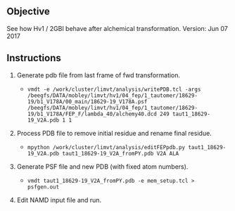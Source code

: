 

 ## Objective
 See how Hv1 / 2GBI behave after alchemical transformation.
 Version: Jun 07 2017

 ## Instructions
 1. Generate pdb file from last frame of fwd transformation.
    * `vmdt -e /work/cluster/limvt/analysis/writePDB.tcl -args /beegfs/DATA/mobley/limvt/hv1/04_fep/1_tautomer/18629-19/b1_V178A/00_main/18629-19_V178A.psf /beegfs/DATA/mobley/limvt/hv1/04_fep/1_tautomer/18629-19/b1_V178A/FEP_F/lambda_40/alchemy40.dcd 249 taut1_18629-19_V2A.pdb 1 1`
 
 2. Process PDB file to remove initial residue and rename final residue.
    * `mpython /work/cluster/limvt/analysis/editFEPpdb.py taut1_18629-19_V2A.pdb taut1_18629-19_V2A_fromPY.pdb V2A ALA`
 
 3. Generate PSF file and new PDB (with fixed atom numbers).
    * `vmdt taut1_18629-19_V2A_fromPY.pdb -e mem_setup.tcl > psfgen.out`
 
 4. Edit NAMD input file and run.
